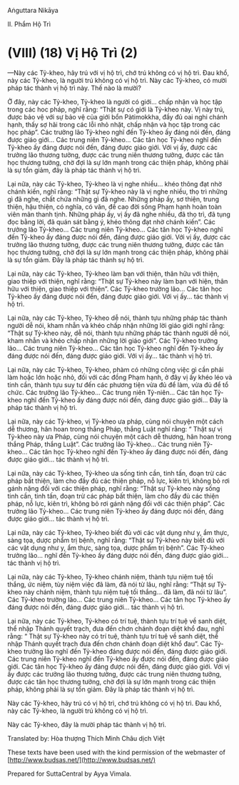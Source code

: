  

Aṅguttara Nikāya

II. Phẩm Hộ Trì

# (VIII) (18) Vị Hộ Trì (2)

—Này các Tỷ-kheo, hãy trú với vị hộ trì, chớ trú không có vị hộ trì. Ðau khổ, này các Tỷ-kheo, là người trú không có vị hộ trì. Này các Tỷ-kheo, có mười pháp tác thành vị hộ trì này. Thế nào là mười?

Ở đây, này các Tỷ-kheo, Tỷ-kheo là người có giới... chấp nhận và học tập trong các hoc pháp, nghĩ rằng: “Thật sự có giới là Tỷ-kheo này. Vị này trú, được bảo vệ với sự bảo vệ của giới bổn Pàtimokkha, đầy đủ oai nghi chánh hạnh, thấy sợ hãi trong các lỗi nhỏ nhặt, chấp nhận và học tập trong các học pháp”. Các trưởng lão Tỷ-kheo nghĩ đến Tỷ-kheo ấy đáng nói đến, đáng được giáo giới... Các trung niên Tỷ-kheo... Các tân học Tỷ-kheo nghĩ đến Tỷ-kheo ấy đáng được nói đến, đáng được giáo giới. Với vị ấy, được các trưởng lão thương tưởng, được các trung niên thương tưởng, được các tân học thương tưởng, chờ đợi là sự lớn mạnh trong các thiện pháp, không phải là sự tổn giảm, đây là pháp tác thành vị hộ trì.

Lại nữa, này các Tỷ-kheo, Tỷ-kheo là vị nghe nhiều... khéo thông đạt nhờ chánh kiến, nghĩ rằng: “Thật sự Tỷ-kheo này là vị nghe nhiều, thọ trì những gì đã nghe, chất chứa những gì đã nghe. Những pháp ấy, sơ thiện, trung thiện, hậu thiện, có nghĩa, có văn, đề cao đời sống Phạm hạnh hoàn toàn viên mãn thanh tịnh. Những pháp ấy, vị ấy đã nghe nhiều, đã thọ trì, đã tụng đọc bằng lời, đã quán sát bằng ý, khéo thông đạt nhờ chánh kiến”. Các trưởng lão Tỷ-kheo... Các trung niên Tỷ-kheo... Các tân học Tỷ-kheo nghĩ đến Tỷ-kheo ấy đáng được nói đến, đáng được giáo giới. Với vị ấy, được các trưởng lão thương tưởng, được các trung niên thương tưởng, được các tân học thương tưởng, chờ đợi là sự lớn mạnh trong các thiện pháp, không phải là sự tổn giảm. Ðây là pháp tác thành sự hộ trì.

Lại nữa, này các Tỷ-kheo, Tỷ-kheo làm bạn với thiện, thân hữu với thiện, giao thiệp với thiện, nghĩ rằng: “Thật sự Tỷ-kheo này làm bạn với hiện, thân hữu với thiện, giao thiệp với thiện”. Các Tỷ-kheo trưởng lão... Các tân học Tỷ-kheo ấy đáng được nói đến, đáng được giáo giới. Với vị ấy... tác thành vị hộ trì.

Lại nữa, này các Tỷ-kheo, Tỷ-kheo dễ nói, thành tựu những pháp tác thành người dễ nói, kham nhẫn và khéo chấp nhận những lời giáo giới nghĩ rằng: “Thật sự Tỷ-kheo này, dễ nói, thành tựu những pháp tác thành người dễ nói, kham nhẫn và khéo chấp nhận những lời giáo giới”. Các Tỷ-kheo trưởng lão... Các trung niên Tỷ-kheo... Các tân học Tỷ-kheo nghĩ đến Tỷ-kheo ấy đáng được nói đến, đáng được giáo giới. Với vị ấy... tác thành vị hộ trì.

Lại nữa, này các Tỷ-kheo, Tỷ-kheo, phàm có những công việc gì cần phải làm hoặc lớn hoặc nhỏ, đối với các đồng Phạm hạnh, ở đây vị ấy khéo léo và tinh cần, thành tựu suy tư đến các phương tiện vừa đủ để làm, vừa đủ để tổ chức. Các trưởng lão Tỷ-kheo... Các trung niên Tỷ-niên... Các tân học Tỷ-kheo nghĩ đến Tỷ-kheo ấy đáng được nói đến, đáng được giáo giới... Ðây là pháp tác thành vị hộ trì.

Lại nữa, này các Tỷ-kheo, vị Tỷ-kheo ưa pháp, cùng nói chuyện một cách dễ thương, hân hoan trong thắng Pháp, thắng Luật nghĩ rằng: “ Thật sự vị Tỷ-kheo này ưa Pháp, cùng nói chuyện một cách dễ thương, hân hoan trong thắng Pháp, thắng Luật”. Các trưởng lão Tỷ-kheo... Các trung niên Tỷ-kheo... Các tân học Tỷ-kheo nghĩ đến Tỷ-kheo ấy đáng được nói đến, đáng được giáo giới... tác thành vị hộ trì.

Lại nữa, này các Tỷ-kheo, Tỷ-kheo ưa sống tinh cần, tinh tấn, đoạn trừ các pháp bất thiện, làm cho đầy đủ các thiện pháp, nỗ lực, kiên trì, không bỏ rơi gánh nặng đối với các thiện pháp, nghĩ rằng: “Thật sự Tỷ-kheo này sống tinh cần, tinh tấn, đoạn trừ các pháp bất thiện, làm cho đầy đủ các thiện pháp, nỗ lực, kiên trì, không bỏ rơi gánh nặng đối với các thiện pháp”. Các trưởng lão Tỷ-kheo... Các trung niên Tỷ-kheo ấy đáng được nói đến, đáng được giáo giới... tác thành vị hộ trì.

Lại nữa, này các Tỷ-kheo, Tỷ-kheo biết đủ với các vật dụng như y, ẩm thực, sàng tọa, dược phẩm trị bệnh, nghĩ rằng: “Thật sự Tỷ-kheo này biết đủ với các vật dụng như y, ẩm thực, sàng tọa, dược phẩm trị bệnh”. Các Tỷ-kheo trưởng lão... nghĩ đến Tỷ-kheo ấy đáng được nói đến, đáng được giáo giới... tác thành vị hộ trì.

Lại nữa, này các Tỷ-kheo, Tỷ-kheo chánh niệm, thành tựu niệm tuệ tối thắng, ức niệm, tùy niệm việc đã làm, đã nói từ lâu, nghĩ rằng: “Thật sự Tỷ-kheo này chánh niệm, thành tựu niệm tuệ tối thắng... đã làm, đã nói từ lâu”. Các Tỷ-kheo trưởng lão... Các trung niên Tỷ-kheo... Các tân học Tỷ-kheo ấy đáng được nói đến, đáng được giáo giới... tác thành vị hộ trì.

Lại nữa, này các Tỷ-kheo, Tỷ-kheo có trí tuệ, thành tựu trí tuệ về sanh diệt, thể nhập Thánh quyết trạch, đưa đến chơn chánh đoạn diệt khổ đau, nghĩ rằng: “ Thật sự Tỷ-kheo này có trí tuệ, thành tựu trí tuệ về sanh diệt, thể nhập Thánh quyết trạch đưa đến chơn chánh đoạn diệt khổ đau”. Các Tỷ-kheo trưởng lão nghĩ đến Tỷ-kheo đáng được nói đến, đáng được giáo giới. Các trung niên Tỷ-kheo nghĩ đến Tỷ-kheo ấy được nói đến, đáng được giáo giới. Các tân học Tỷ-kheo ấy đáng được nói đến, đáng được giáo giới. Với vị ấy được các trưởng lão thương tưởng, được các trung niên thương tưởng, được các tân học thương tưởng, chờ đợi là sự lớn mạnh trong các thiện pháp, không phải là sự tổn giảm. Ðây là pháp tác thành vị hộ trì.

Này các Tỷ-kheo, hãy trú có vị hộ trì, chớ trú không có vị hộ trì. Ðau khổ, này các Tỷ-kheo, là người trú không có vị hộ trì.

Này các Tỷ-kheo, đây là mười pháp tác thành vị hộ trì.

Translated by: Hòa thượng Thích Minh Châu dịch Việt

These texts have been used with the kind permission of the webmaster of [http://www.budsas.net/](http://www.budsas.net/)

Prepared for SuttaCentral by Ayya Vimala.